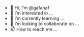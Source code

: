 - 👋 Hi, I’m @gafahaf
- 👀 I’m interested in ...
- 🌱 I’m currently learning ...
- 💞️ I’m looking to collaborate on ...
- 📫 How to reach me ...

<!---
gafahaf/gafahaf is a ✨ special ✨ repository because its `README.md` (this file) appears on your GitHub profile.
You can click the Preview link to take a look at your changes.
--->
